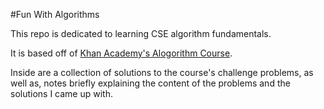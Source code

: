 #Fun With Algorithms

This repo is dedicated to learning CSE algorithm fundamentals.

It is based off of <a href="https://www.khanacademy.org/computing/computer-science/algorithms">Khan Academy's Alogorithm Course</a>.

Inside are a collection of solutions to the course's challenge problems, as well as, notes briefly explaining the content of the problems and the solutions I came up with.

